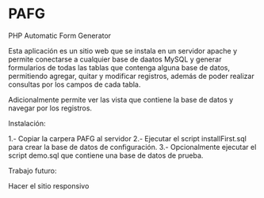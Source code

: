 # PAFG
PHP Automatic Form Generator

Esta aplicación es un sitio web que se instala en un servidor apache y permite conectarse 
a cualquier base de daatos MySQL y generar formularios de todas las tablas que contenga
alguna base de datos, permitiendo agregar, quitar y modificar registros, además de poder
realizar consultas por los campos de cada tabla.

Adicionalmente permite ver las vista que contiene la base de datos y navegar por los registros.

Instalación:

1.- Copiar la carpera PAFG al servidor
2.- Ejecutar el script installFirst.sql para crear la base de datos de configuración.
3.- Opcionalmente ejecutar el script demo.sql que contiene una base de datos de prueba.  

Trabajo futuro:

Hacer el sitio responsivo
